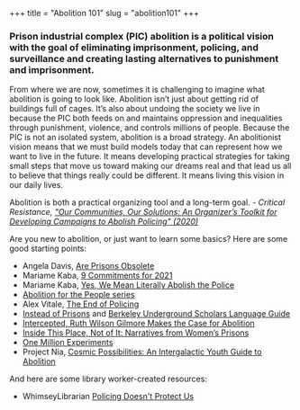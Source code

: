 +++
title = "Abolition 101"
slug = "abolition101"
+++
<h3> Prison industrial complex (PIC) abolition is a political vision with the goal of eliminating imprisonment, policing, and surveillance and creating lasting alternatives to punishment and imprisonment. </h3>
From where we are now, sometimes it is challenging to imagine what abolition is going to look like. Abolition isn’t just about getting rid of buildings full of cages. It’s also about undoing the society we live in because the PIC both feeds on and maintains oppression and inequalities through punishment, violence, and controls millions of people. Because the PIC is not an isolated system, abolition is a broad strategy. An abolitionist vision means that we must build models today that can represent how we want to live in the future. It means developing practical strategies for taking small steps that move us toward making our dreams real and that lead us all to believe that things really could be different. It means living this vision in our daily lives.

Abolition is both a practical organizing tool and a long-term goal.
<i> -  Critical Resistance, ["Our Communities, Our Solutions: An Organizer’s Toolkit for Developing Campaigns to Abolish Policing" (2020)](http://criticalresistance.org/abolish-policing-toolkit/) </i>


Are you new to abolition, or just want to learn some basics? Here are some good starting points: 
* Angela Davis, [Are Prisons Obsolete](http://www.worldcat.org/oclc/52832083)
* Mariame Kaba, [9 Commitments for 2021](https://docs.google.com/document/d/e/2PACX-1vRR6IALSI7L16B0AdDwQ4EZ2W3cKhRh2jE_OFcli13S-G3mLy3DzTjRehXerTM7HP2rjcIR2SJpV5ML/pub)
* Mariame Kaba, [Yes, We Mean Literally Abolish the Police](https://www.nytimes.com/2020/06/12/opinion/sunday/floyd-abolish-defund-police.html)
* [Abolition for the People series](https://level.medium.com/abolition-for-the-people-397ef29e3ca5)
* Alex Vitale, [The End of Policing](https://www.versobooks.com/books/2426-the-end-of-policing)
* [Instead of Prisons](https://www.prisonpolicy.org/scans/instead_of_prisons/) and [Berkeley Underground Scholars Language Guide](https://undergroundscholars.berkeley.edu/blog/2019/3/6/language-guide-for-communicating-about-those-involved-in-the-carceral-system)
* [Intercepted, Ruth Wilson Gilmore Makes the Case for Abolition](https://theintercept.com/2020/06/10/ruth-wilson-gilmore-makes-the-case-for-abolition/)
* [Inside This Place, Not of It: Narratives from Women’s Prisons](https://voiceofwitness.org/oral-history-book-series/women-in-prison/)
* [One Million Experiments](https://millionexperiments.com/)
* Project Nia, [Cosmic Possibilities: An Intergalactic Youth Guide to Abolition](https://issuu.com/projectnia/docs/_2021__ayo-final-combined) 

And here are some library worker-created resources: 
* WhimseyLibrarian [Policing Doesn't Protect Us](https://padlet.com/whimsylibrarian/policing)